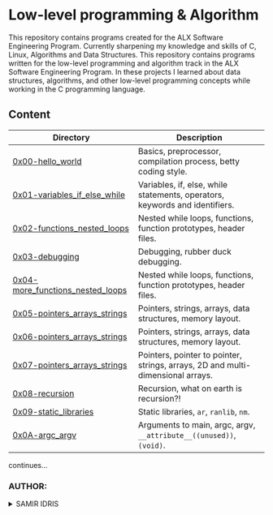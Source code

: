# Low-level programming & Algorithm

This repository contains programs created for the ALX Software Engineering Program. Currently sharpening my knowledge and skills of C, Linux, Algorithms and Data Structures. This repository contains programs written for the low-level programming and algorithm track in the ALX Software Engineering Program. In these projects I learned about data structures, algorithms, and other low-level programming concepts while working in the C programming language.

## Content
Directory | Description
--------- | -----
[0x00-hello_world](https://github.com/scisamir/alx-low_level_programming/tree/master/0x00-hello_world) | Basics, preprocessor, compilation process, betty coding style.
[0x01-variables_if_else_while](https://github.com/scisamir/alx-low_level_programming/tree/master/0x01-variables_if_else_while) | Variables, if, else, while statements, operators, keywords and identifiers.
[0x02-functions_nested_loops](https://github.com/scisamir/alx-low_level_programming/tree/master/0x02-functions_nested_loops) | Nested while loops, functions, function prototypes, header files.
[0x03-debugging](https://github.com/scisamir/alx-low_level_programming/tree/master/0x03-debugging) | Debugging, rubber duck debugging.
[0x04-more_functions_nested_loops](https://github.com/scisamir/alx-low_level_programming/tree/master/0x04-more_functions_nested_loops) | Nested while loops, functions, function prototypes, header files.
[0x05-pointers_arrays_strings](https://github.com/scisamir/alx-low_level_programming/tree/master/0x05-pointers_arrays_strings) | Pointers, strings, arrays, data structures, memory layout.
[0x06-pointers_arrays_strings](https://github.com/scisamir/alx-low_level_programming/tree/master/0x06-pointers_arrays_strings) | Pointers, strings, arrays, data structures, memory layout.
[0x07-pointers_arrays_strings](https://github.com/scisamir/alx-low_level_programming/tree/master/0x07-pointers_arrays_strings) | Pointers, pointer to pointer, strings, arrays, 2D and multi-dimensional arrays.
[0x08-recursion](https://github.com/scisamir/alx-low_level_programming/tree/master/0x08-recursion) | Recursion, what on earth is recursion?!
[0x09-static_libraries](https://github.com/scisamir/alx-low_level_programming/tree/master/0x09-static_libraries) | Static libraries, `ar`, `ranlib`, `nm`.
[0x0A-argc_argv](https://github.com/scisamir/alx-low_level_programming/tree/master/0x0A-argc_argv) | Arguments to main, argc, argv, `__attribute__((unused))`, `(void)`.
continues...

### AUTHOR:
<details>
    <summary>SAMIR IDRIS</summary>
    <ul>
        <li>
            <a href="https://github.com/scisamir">Github</a>
        </li>
        <li>
            <a href="https://linkedin.com/in/scisamir">LinkedIn</a>
        </li>
        <li>
            <a href="https://twitter.com/ScientistSamir">Twitter</a>
        </li>
    </ul>
</details>
